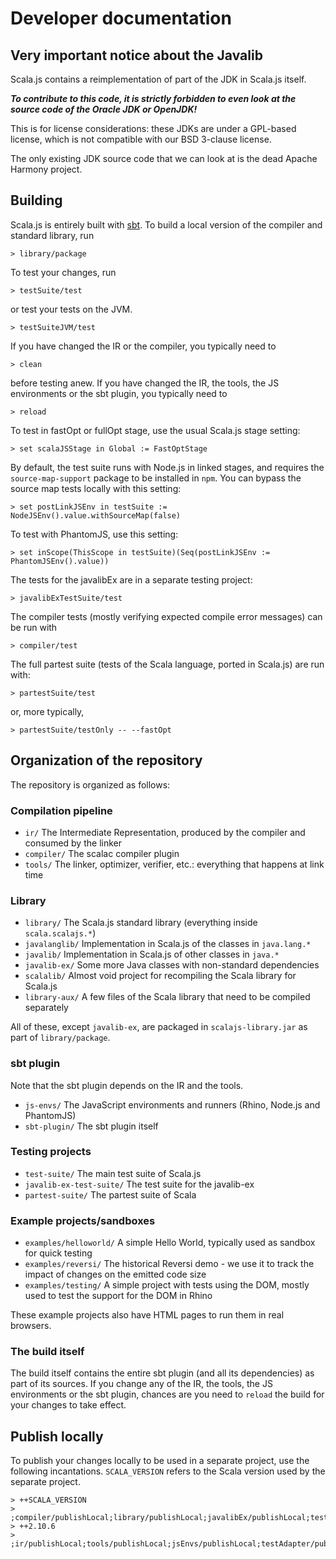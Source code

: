 # Developer documentation

## Very important notice about the Javalib

Scala.js contains a reimplementation of part of the JDK in Scala.js itself.

***To contribute to this code, it is strictly forbidden to even look at the
source code of the Oracle JDK or OpenJDK!***

This is for license considerations: these JDKs are under a GPL-based license,
which is not compatible with our BSD 3-clause license.

The only existing JDK source code that we can look at is the dead Apache
Harmony project.

## Building

Scala.js is entirely built with [sbt](http://www.scala-sbt.org/).
To build a local version of the compiler and standard library, run

    > library/package

To test your changes, run

    > testSuite/test

or test your tests on the JVM.

    > testSuiteJVM/test

If you have changed the IR or the compiler, you typically need to

    > clean

before testing anew.
If you have changed the IR, the tools, the JS environments or the sbt plugin,
you typically need to

    > reload

To test in fastOpt or fullOpt stage, use the usual Scala.js stage setting:

    > set scalaJSStage in Global := FastOptStage

By default, the test suite runs with Node.js in linked stages, and requires
the `source-map-support` package to be installed in `npm`. You can bypass the
source map tests locally with this setting:

    > set postLinkJSEnv in testSuite := NodeJSEnv().value.withSourceMap(false)

To test with PhantomJS, use this setting:

    > set inScope(ThisScope in testSuite)(Seq(postLinkJSEnv := PhantomJSEnv().value))

The tests for the javalibEx are in a separate testing project:

    > javalibExTestSuite/test

The compiler tests (mostly verifying expected compile error messages) can be
run with

    > compiler/test

The full partest suite (tests of the Scala language, ported in Scala.js) are
run with:

    > partestSuite/test

or, more typically,

    > partestSuite/testOnly -- --fastOpt

## Organization of the repository

The repository is organized as follows:

### Compilation pipeline

* `ir/` The Intermediate Representation, produced by the compiler and consumed by the linker
* `compiler/` The scalac compiler plugin
* `tools/` The linker, optimizer, verifier, etc.: everything that happens at link time

### Library

* `library/` The Scala.js standard library (everything inside `scala.scalajs.*`)
* `javalanglib/` Implementation in Scala.js of the classes in `java.lang.*`
* `javalib/` Implementation in Scala.js of other classes in `java.*`
* `javalib-ex/` Some more Java classes with non-standard dependencies
* `scalalib/` Almost void project for recompiling the Scala library for Scala.js
* `library-aux/` A few files of the Scala library that need to be compiled separately

All of these, except `javalib-ex`, are packaged in `scalajs-library.jar` as part
of `library/package`.

### sbt plugin

Note that the sbt plugin depends on the IR and the tools.

* `js-envs/` The JavaScript environments and runners (Rhino, Node.js and PhantomJS)
* `sbt-plugin/` The sbt plugin itself

### Testing projects

* `test-suite/` The main test suite of Scala.js
* `javalib-ex-test-suite/` The test suite for the javalib-ex
* `partest-suite/` The partest suite of Scala

### Example projects/sandboxes

* `examples/helloworld/` A simple Hello World, typically used as sandbox for quick testing
* `examples/reversi/` The historical Reversi demo - we use it to track the impact of changes on the emitted code size
* `examples/testing/` A simple project with tests using the DOM, mostly used to test the support for the DOM in Rhino

These example projects also have HTML pages to run them in real browsers.

### The build itself

The build itself contains the entire sbt plugin (and all its dependencies) as
part of its sources.
If you change any of the IR, the tools, the JS environments or the sbt plugin,
chances are you need to `reload` the build for your changes to take effect.

## Publish locally

To publish your changes locally to be used in a separate project, use the
following incantations.
`SCALA_VERSION` refers to the Scala version used by the separate project.

    > ++SCALA_VERSION
    > ;compiler/publishLocal;library/publishLocal;javalibEx/publishLocal;testInterface/publishLocal;stubs/publishLocal;jasmineTestFramework/publishLocal;jUnitRuntime/publishLocal;jUnitPlugin/publishLocal
    > ++2.10.6
    > ;ir/publishLocal;tools/publishLocal;jsEnvs/publishLocal;testAdapter/publishLocal;sbtPlugin/publishLocal
